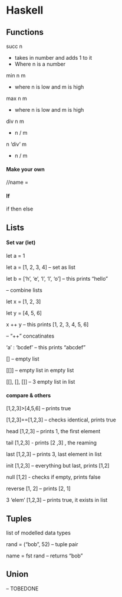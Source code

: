 # Haskell

## Functions

succ n

- takes in number and adds 1 to it
- Where n is a number

min n m

- where n is low and m is high

max n m

- where n is low and m is high

div n m

- n / m

n ‘div’ m

- n / m

#### Make your own

//name <param> = <body>

#### If

if <condition> then <do this> else <this happens>

## Lists

#### Set var (let)

let a = 1

let a = [1, 2, 3, 4] – set as list

let b = [‘h’, ‘e’, ‘l’, ‘l’, ‘o’] – this prints “hello”

– combine lists

let x = [1, 2, 3]

let y = [4, 5, 6]

x ++ y – this prints [1, 2, 3, 4, 5, 6]

– “++” concatinates

‘a’ : ‘bcdef’ – this prints “abcdef”

 [] – empty list

[[]] – empty list in empty list

[[], [], []] – 3  empty list in list

#### compare & others

[1,2,3]>[4,5,6] – prints true

[1,2,3]==[1,2,3] – checks identical, prints true

head [1,2,3] – prints 1, the first element

tail [1,2,3] - prints [2 ,3] , the reaming 

last [1,2,3] – prints 3, last element in list

init [1,2,3] – everything but last, prints [1,2]

null [1,2] - checks if empty, prints false

reverse [1, 2] – prints [2, 1]

3 ‘elem’ [1,2,3] – prints true, it exists in list

## Tuples

list of modelled data types

rand = (“bob”, 52) – tuple pair

name = fst rand – returns “bob”

## Union

– TOBEDONE

